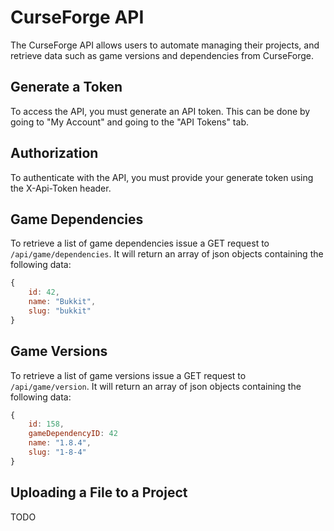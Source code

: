 CurseForge API
==============
The CurseForge API allows users to automate managing their projects, and retrieve data such as game versions and dependencies from CurseForge.

Generate a Token
----------------
To access the API, you must generate an API token. This can be done by going to "My Account" and going to the "API Tokens" tab.

Authorization
-------------
To authenticate with the API, you must provide your generate token using the X-Api-Token header.

Game Dependencies
-----------------
To retrieve a list of game dependencies issue a GET request to `/api/game/dependencies`. It will return an array of json objects containing the following data:

```js
{
    id: 42,
    name: "Bukkit",
    slug: "bukkit"
}
```

Game Versions
-------------
To retrieve a list of game versions issue a GET request to `/api/game/version`. It will return an array of json objects containing the following data:

```js
{
    id: 158,
    gameDependencyID: 42
    name: "1.8.4",
    slug: "1-8-4"
}
```

Uploading a File to a Project
-----------------------------
TODO

